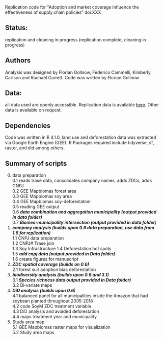 Replication code for "Adoption and market coverage influence the effectiveness of supply chain policies" doi:XXX

## Status: 
replication and cleaning in progress (replication complete, cleaning in progress)

## Authors
Analysis was designed by Florian Gollnow, Federico Cammelli, Kimberly Carlson and Rachael Garrett. Code was written by Florian Gollnow

## Data: 
all data used are openly accessible. Replication data is available [here](https://www.dropbox.com/sh/irog673gk6yy5az/AAB9FTCjn-0Bg-6RSLIQoDUUa?dl=0). Other data is available on request.

## Dependencies
Code was written in R 4.1.0, land use and deforestation data was extracted via Google Earth Engine (GEE). R Packages required include tidyverse, sf, raster, and did among others.

## Summary of scripts  
0. data preparation  
  0.1 reads trase data, consolidates company names, adds ZDCs, adds CNPJ  
  0.2 GEE Mapbiomas forest area  
  0.3 GEE Mapbiomas soy area  
  0.4 GEE Mapbiomas soy-deforestation  
  0.5 reading GEE output  
  0.6 ***data combination and aggregation municipality (output provided in data folder)***    
  0.7 ***Biomes-municipality intersection (output provided in data folder)***     
1. ***company analysis (builds upon 0.6 data preparation, use data from 1.5 for replication)***   
  1.1 CNPJ data preparation  
  1.2 CNPJ# Trase join  
  1.3 Soy Infrastructure 
  1.4 Deforestation hot spots  
  1.5 ***add cnpj data (output provided in Data folder)***  
  1.6 create figures for manuscript  
2. ***ZDC spatial coverage (builds on 0.6)***   
  2.1 forest suit adoption bias deforestation
3. ***biodiversity analysis (builds upon 0.6 and 3.1)***   
  3.1 ***Species richness data output provided in Data folder)***    
  3.2 Bi-variate maps  
4. ***DiD analysis (builds upon 0.6)***   
  4.1 balanced panel for all municipalities inside the Amazon that had soybean planted throughout 2005-2018  
  4.2 code SoyM ZDC treatment variable  
  4.3 DiD analysis and avoided deforestation   
  4.4 maps treatment year and municipality  
5. Study area map  
  5.1 GEE Mapbiomas raster maps for visualization  
  5.2 Study area maps   




